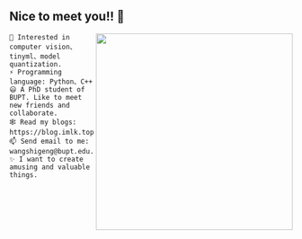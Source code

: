 ## Nice to meet you!! 👋

<img align='right' src='https://github-readme-stats.vercel.app/api?username=genggng&hide=["issues"]&show_icons=true' width='350"'>

```
🎯 Interested in computer vision、tinyml、model quantization.
⚡ Programming language: Python、C++
😃 A PhD student of BUPT. Like to meet new friends and collaborate.
🕸️ Read my blogs: https://blog.imlk.top
📫 Send email to me: wangshigeng@bupt.edu.cn
✨ I want to create amusing and valuable things.

```
